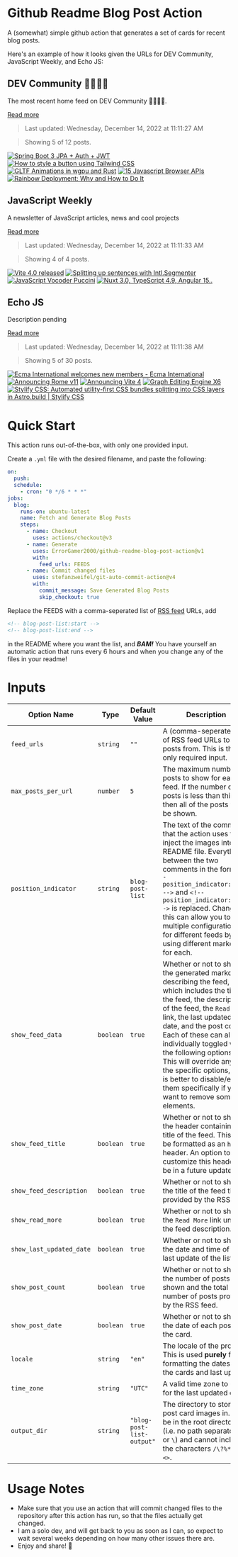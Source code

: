 # Github Readme Blog Post Action

A (somewhat) simple github action that generates a set of cards for recent blog posts.

Here's an example of how it looks given the URLs for DEV Community, JavaScript Weekly, and Echo JS:

<!-- post-list:start -->
## DEV Community 👩‍💻👨‍💻

The most recent home feed on DEV Community 👩‍💻👨‍💻.

[Read more](https://dev.to)
> Last updated: Wednesday, December 14, 2022 at 11:11:27 AM

> Showing 5 of 12 posts.

[![Spring Boot 3 JPA + Auth + JWT](https://raw.githubusercontent.com/ErrorGamer2000/github-readme-blog-post-action/main/generated_files/DEV_Community_👩‍💻👨‍💻/Spring_Boot_3_JPA_+_Auth_+_JWT.svg)](https://dev.to/ozair0/spring-boot-3-jpa-auth-jwt-1imp)
[![How to style a button using Tailwind CSS](https://raw.githubusercontent.com/ErrorGamer2000/github-readme-blog-post-action/main/generated_files/DEV_Community_👩‍💻👨‍💻/How_to_style_a_button_using_Tailwind_CSS.svg)](https://dev.to/shubhicodes/how-to-style-a-button-using-tailwind-css-2gpd)
[![GLTF Animations in wgpu and Rust](https://raw.githubusercontent.com/ErrorGamer2000/github-readme-blog-post-action/main/generated_files/DEV_Community_👩‍💻👨‍💻/GLTF_Animations_in_wgpu_and_Rust.svg)](https://dev.to/whoisryosuke/gltf-animations-in-wgpu-and-rust-4d9i)
[![15 Javascript Browser APIs](https://raw.githubusercontent.com/ErrorGamer2000/github-readme-blog-post-action/main/generated_files/DEV_Community_👩‍💻👨‍💻/15_Javascript_Browser_APIs.svg)](https://dev.to/hidaytrahman/15-javascript-browser-apis-3d17)
[![Rainbow Deployment: Why and How to Do It](https://raw.githubusercontent.com/ErrorGamer2000/github-readme-blog-post-action/main/generated_files/DEV_Community_👩‍💻👨‍💻/Rainbow_Deployment__Why_and_How_to_Do_It.svg)](https://dev.to/tmcclung/rainbow-deployment-why-and-how-to-do-it-32d3)


## JavaScript Weekly

A newsletter of JavaScript articles, news and cool projects

[Read more](https://javascriptweekly.com/)
> Last updated: Wednesday, December 14, 2022 at 11:11:33 AM

> Showing 4 of 4 posts.

[![Vite 4.0 released](https://raw.githubusercontent.com/ErrorGamer2000/github-readme-blog-post-action/main/generated_files/JavaScript_Weekly/Vite_4.0_released.svg)](https://javascriptweekly.com/issues/618)
[![Splitting up sentences with Intl.Segmenter](https://raw.githubusercontent.com/ErrorGamer2000/github-readme-blog-post-action/main/generated_files/JavaScript_Weekly/Splitting_up_sentences_with_Intl.Segmenter.svg)](https://javascriptweekly.com/issues/617)
[![JavaScript Vocoder Puccini](https://raw.githubusercontent.com/ErrorGamer2000/github-readme-blog-post-action/main/generated_files/JavaScript_Weekly/JavaScript_Vocoder_Puccini.svg)](https://javascriptweekly.com/issues/616)
[![Nuxt 3.0, TypeScript 4.9, Angular 15..](https://raw.githubusercontent.com/ErrorGamer2000/github-readme-blog-post-action/main/generated_files/JavaScript_Weekly/Nuxt_3.0__TypeScript_4.9__Angular_15...svg)](https://javascriptweekly.com/issues/615)


## Echo JS

Description pending

[Read more](
http://www.echojs.com
)
> Last updated: Wednesday, December 14, 2022 at 11:11:38 AM

> Showing 5 of 30 posts.

[![Ecma International welcomes new members - Ecma International](https://raw.githubusercontent.com/ErrorGamer2000/github-readme-blog-post-action/main/generated_files/_Echo_JS_/Ecma_International_welcomes_new_members_-_Ecma_International.svg)](https://www.ecma-international.org/news/ecma-international-welcomes-new-members-6/)
[![Announcing Rome v11](https://raw.githubusercontent.com/ErrorGamer2000/github-readme-blog-post-action/main/generated_files/_Echo_JS_/Announcing_Rome_v11.svg)](
https://rome.tools/blog/2022/12/06/rome11/
)
[![Announcing Vite 4](https://raw.githubusercontent.com/ErrorGamer2000/github-readme-blog-post-action/main/generated_files/_Echo_JS_/Announcing_Vite_4.svg)](https://vitejs.dev/blog/announcing-vite4)
[![Graph Editing Engine X6](https://raw.githubusercontent.com/ErrorGamer2000/github-readme-blog-post-action/main/generated_files/_Echo_JS_/Graph_Editing_Engine_X6.svg)](https://medium.com/@newbyvector/graph-editing-engine-x6-b5dd3deb0a0a)
[![Stylify CSS: Automated utility-first CSS bundles splitting into CSS layers in Astro.build | Stylify CSS](https://raw.githubusercontent.com/ErrorGamer2000/github-readme-blog-post-action/main/generated_files/_Echo_JS_/Stylify_CSS__Automated_utility-first_CSS_bundles_splitting_into_CSS_layers_in_Astro.build___Stylify_CSS.svg)](https://stylifycss.com/blog/automated-css-bundles-in-astro-build)


<!-- post-list:end -->

# Quick Start

This action runs out-of-the-box, with only one provided input.

Create a `.yml` file with the desired filename, and paste the following:

```yml
on:
  push:
  schedule:
    - cron: "0 */6 * * *"
jobs:
  blog:
    runs-on: ubuntu-latest
    name: Fetch and Generate Blog Posts
    steps:
      - name: Checkout
        uses: actions/checkout@v3
      - name: Generate
        uses: ErrorGamer2000/github-readme-blog-post-action@v1
        with:
          feed_urls: FEEDS
      - name: Commit changed files
        uses: stefanzweifel/git-auto-commit-action@v4
        with:
          commit_message: Save Generated Blog Posts
          skip_checkout: true
```

Replace the FEEDS with a comma-seperated list of [RSS feed](https://rss.com/blog/how-do-rss-feeds-work/) URLs, add

```md
<!-- blog-post-list:start -->
<!-- blog-post-list:end -->
```

in the README where you want the list, and **_BAM!_** You have yourself an automatic action that runs every 6 hours and when you change any of the files in your readme!

# Inputs

<table>
  <thead>
    <tr>
      <th>Option Name</th>
      <th>Type</th>
      <th>Default Value</th>
      <th>Description</th>
    </tr>
  </thead>
  <tbody>
    <tr>
      <td><code>feed_urls</code></td>
      <td><code>string</code></td>
      <td><code>""</code></td>
      <td>A (comma-seperated) list of RSS feed URLs to load posts from. This is the only required input.</td>
    </tr>
    <tr>
      <td><code>max_posts_per_url</code></td>
      <td><code>number</code></td>
      <td><code>5</code></td>
      <td>The maximum number of posts to show for each feed. If the number of posts is less than this, then all of the posts will be shown.</td>
    </tr>
    <tr>
      <td><code>position_indicator</code></td>
      <td><code>string</code></td>
      <td><code>blog-post-list</code></td>
      <td>The text of the comments that the action uses to inject the images into the README file. Everything between the two comments in the form <code>&lt;!-- position_indicator:start --&gt;</code> and <code>&lt;!-- position_indicator:end --&gt;</code> is replaced. Changing this can allow you to use multiple configurations for different feeds by using different markers for each.</td>
    </tr>
    <tr>
      <td><code>show_feed_data</code></td>
      <td><code>boolean</code></td>
      <td><code>true</code></td>
      <td>Whether or not to show the generated markdown describing the feed, which includes the title of the feed, the description of the feed, the <code>Read More</code> link, the last updated date, and the post count. Each of these can also be individually toggled with the following options. This will override any of the specific options, so it is better to disable/enable them specifically if you want to remove some elements.</td>
    </tr>
    <tr>
      <td><code>show_feed_title</code></td>
      <td><code>boolean</code></td>
      <td><code>true</code></td>
      <td>Whether or not to show the header containing the title of the feed. This will be formatted as an <code>h2</code> header. An option to customize this header will be in a future update.</td>
    </tr>
    <tr>
      <td><code>show_feed_description</code></td>
      <td><code>boolean</code></td>
      <td><code>true</code></td>
      <td>Whether or not to show the title of the feed that is provided by the RSS feed.</td>
    </tr>
    <tr>
      <td><code>show_read_more</code></td>
      <td><code>boolean</code></td>
      <td><code>true</code></td>
      <td>Whether or not to show the <code>Read More</code> link under the feed description.</td>
    </tr>
    <tr>
      <td><code>show_last_updated_date</code></td>
      <td><code>boolean</code></td>
      <td><code>true</code></td>
      <td>Whether or not to show the date and time of the last update of the list.</td>
    </tr>
    <tr>
      <td><code>show_post_count</code></td>
      <td><code>boolean</code></td>
      <td><code>true</code></td>
      <td>Whether or not to show the number of posts shown and the total number of posts provided by the RSS feed.</td>
    </tr>
    <tr>
      <td><code>show_post_date</code></td>
      <td><code>boolean</code></td>
      <td><code>true</code></td>
      <td>Whether or not to show the date of each post on the card.</td>
    </tr>
    <tr>
      <td><code>locale</code></td>
      <td><code>string</code></td>
      <td><code>"en"</code></td>
      <td>The locale of the project. This is used <strong>purely</strong> for formatting the dates of the cards and last update.</td>
    </tr>
    <tr>
      <td><code>time_zone</code></td>
      <td><code>string</code></td>
      <td><code>"UTC"</code></td>
      <td>A valid time zone to use for the last updated date.</td>
    </tr>
    <tr>
      <td><code>output_dir</code></td>
      <td><code>string</code></td>
      <td><code>"blog-post-list-output"</code></td>
      <td>The directory to store the post card images in. Must be in the root directory (i.e. no path separators <code>/</code> or <code>\</code>) and cannot include the characters <code>/\?%*:|"&lt;&gt;</code>.</td>
    </tr>
<!--
    <tr>
      <td><code></code></td>
      <td><cde></cde></td>
      <td><code></code></td>
      <td></td>
    </tr>
-->
  </tbody>
</table>

# Usage Notes

- Make sure that you use an action that will commit changed files to the repository after this action has run, so that the files actually get changed.
- I am a solo dev, and will get back to you as soon as I can, so expect to wait several weeks depending on how many other issues there are.
- Enjoy and share! 🤗
